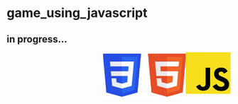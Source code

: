 # game_using_javascript
## in progress...

<img src="https://github.com/rodrigonuness/language_pictures/blob/master/Javascript.png" align="right" width="20%">
<img src="https://github.com/rodrigonuness/language_pictures/blob/master/html&css.png" align="right" width="37%">
